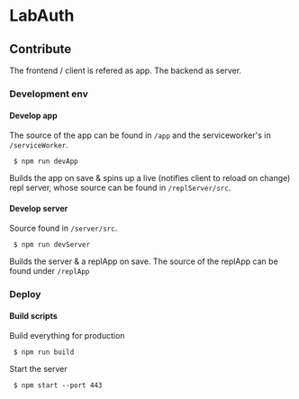 # LabAuth

## Contribute

The frontend / client is refered as app. The backend as server.

### Development env

#### Develop app

The source of the app can be found in `/app` and the serviceworker's in `/serviceWorker`.

```
 $ npm run devApp
```

Builds the app on save & spins up a live (notifies client to reload on change) repl server, whose source can be found in `/replServer/src`.

#### Develop server

Source found in `/server/src`.

```
 $ npm run devServer
```

Builds the server & a replApp on save. The source of the replApp can be found under `/replApp`

### Deploy

#### Build scripts

Build everything for production

```
 $ npm run build
```

Start the server

```
 $ npm start --port 443
```
